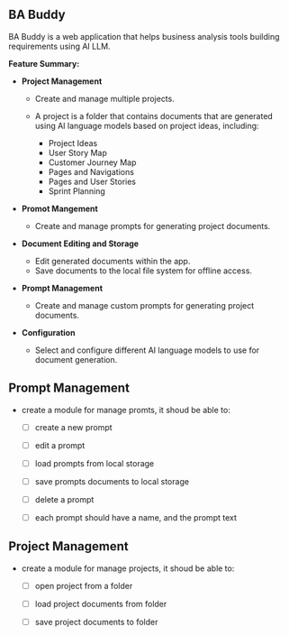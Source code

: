 ## BA Buddy

BA Buddy is a web application that helps business analysis tools building requirements using AI LLM.

**Feature Summary:**

- **Project Management**
  - Create and manage multiple projects.

  - A project is a folder that contains documents that are generated using AI language models based on project ideas, including:
    - Project Ideas
    - User Story Map
    - Customer Journey Map
    - Pages and Navigations
    - Pages and User Stories
    - Sprint Planning

- **Promot Mangement**

  - Create and manage prompts for generating project documents.


- **Document Editing and Storage**
  - Edit generated documents within the app.
  - Save documents to the local file system for offline access.

- **Prompt Management**
  - Create and manage custom prompts for generating project documents.

- **Configuration**
  - Select and configure different AI language models to use for document generation.




## Prompt Management

- create a module for manage promts, it shoud be able to:

  - [ ] create a new prompt
  - [ ] edit a prompt
  - [ ] load prompts from local storage
  - [ ] save prompts documents to local storage
  - [ ] delete a prompt
  - [ ] each prompt should have a name, and the prompt text


## Project Management

- create a module for manage projects, it shoud be able to:

  - [ ] open project from a folder
  - [ ] load project documents from folder
  - [ ] save project documents to folder

